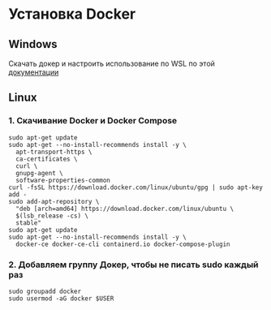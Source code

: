 # Установка Docker 

## Windows

Скачать докер и настроить использование по WSL по этой [документации](./docker_to_wsl.md)

## Linux

### 1. Скачивание Docker и Docker Compose

```
sudo apt-get update
sudo apt-get --no-install-recommends install -y \
  apt-transport-https \
  ca-certificates \
  curl \
  gnupg-agent \
  software-properties-common
curl -fsSL https://download.docker.com/linux/ubuntu/gpg | sudo apt-key add -
sudo add-apt-repository \
  "deb [arch=amd64] https://download.docker.com/linux/ubuntu \
  $(lsb_release -cs) \
  stable"
sudo apt-get update
sudo apt-get --no-install-recommends install -y \
  docker-ce docker-ce-cli containerd.io docker-compose-plugin
```

### 2. Добавляем группу Докер, чтобы не писать sudo каждый раз

```
sudo groupadd docker
sudo usermod -aG docker $USER
```